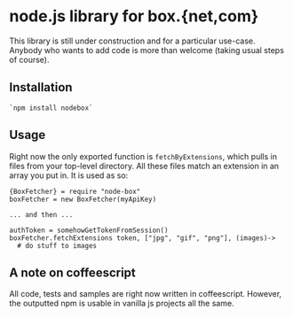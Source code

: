 # node.js library for box.{net,com}

This library is still under construction and for a particular use-case.  Anybody who wants to add code is more than welcome (taking usual steps of course).

## Installation

    `npm install nodebox`

## Usage

Right now the only exported function is `fetchByExtensions`, which pulls in files from your top-level directory.  All these files match an extension in an array you put in.  It is used as so:

    {BoxFetcher} = require "node-box"
    boxFetcher = new BoxFetcher(myApiKey)

    ... and then ...

    authToken = somehowGetTokenFromSession()
    boxFetcher.fetchExtensions token, ["jpg", "gif", "png"], (images)->
      # do stuff to images

## A note on coffeescript

All code, tests and samples are right now written in coffeescript.  However, the outputted npm is usable in vanilla js projects all the same.
